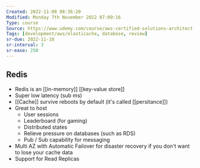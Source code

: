 ```yaml
---
Created: 2022-11-08 08:36:20
Modified: Monday 7th November 2022 07:09:16
Type: course
Source: https://www.udemy.com/course/aws-certified-solutions-architect-associate-saa-c01/?xref=E0Aed11STH4LPUQvCz0GJFABTmM=
Tags: [development/aws/elasticache, database, review]
sr-due: 2022-11-10
sr-interval: 3
sr-ease: 250
---
```


## Redis

- Redis is an [[in-memory]] [[key-value store]]
- Super low latency (sub ms)
- [[Cache]] survive reboots by default (it's called [[persitance]])
- Great to host
    - User sessions
    - Leaderboard (for gaming)
    - Distributed states
    - Relieve pressure on databases (such as RDS)
    - Pub / Sub capability for messaging
- Multi AZ with Automatic Failover for disaster recovery if you don't want to lose your cache data
- Support for Read Replicas